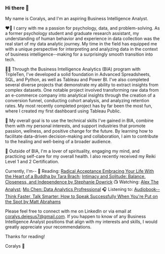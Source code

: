 ### Hi there 👋

My name is Coralys, and I'm an aspiring Business Intelligence Analyst. 

❤️‍🔥 I carry with me a passion for psychology, data, and problem-solving. As a former psychology student and graduate research assistant, my understanding of human behavior and experience in data collection was the real start of my data analytic journey. My time in the field has equipped me with a unique perspective for interpreting and analyzing data in the context of business intelligence--making for a surprisingly smooth transition into tech. 

👩‍💻 Through the Business Intelligence Analytics (BIA) program with TripleTen, I've developed a solid foundation in Advanced Spreadsheets, SQL, and Python, as well as Tableau and Power BI. I've also completed several diverse projects that demonstrate my ability to extract insights from complex datasets. One notable project involved transforming raw data from an e-commerce company into analytical insights through the creation of a conversion funnel, conducting cohort analysis, and analyzing retention rates. My most recently completed project has by far been the most fun, where I created my first dashboard using Tableau Public. 

🥅 My overall goal is to use the technical skills I've gained in BIA, combine them with my personal interests, and support industries that promote passion, wellness, and positive change for the future. By learning how to facilitate data-driven decision-making and collaboration, I aim to contribute to the healing and well-being of a broader audience. 

🙏 Outside of BIA, I'm a lover of spirituality, engaging my mind, and practicing self-care for my overall health. I also recently received my Reiki Level 1 and 2 Certification. 

Currently, I'm--
📖 Reading: [Radical Acceptance Embracing Your Life With the Heart of a Buddha by Tara Brach](https://www.tarabrach.com/books/radical-acceptance/); [Intimacy and Solitude: Balance, Closeness, and Independence by Stephanie Dowrick](https://www.amazon.com/Intimacy-Solitude-Balance-Closeness-Independence/dp/0393313611)
📺 Watching: [Alex The Analyst](https://www.youtube.com/@AlexTheAnalyst); [Mo Chen: Data Analytics Profressional](https://www.youtube.com/@mo-chen)
🎧 Listening to: [Audiobook--Think Faster, Talk Smarter: How to Speak Successfully When You're Put on the Spot by Matt Abrahams](https://open.spotify.com/show/4XNUzmGAPtxyrXtXhrVOd3?si=439b19186e124ff9)

Please feel free to connect with me on LinkedIn or via email at [coralys.dejesus7@gmail.com](coralys.dejesus7@gmail.com). If you happen to know of any Business Intelligence Analyst positions that align with my interests and skills, I would greatly appreciate your recommendations.

Thanks for reading!

Coralys 💚

